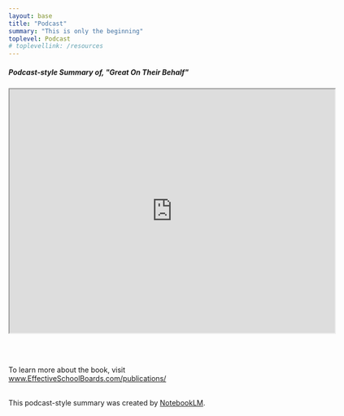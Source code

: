 ```yaml
---
layout: base
title: "Podcast"
summary: "This is only the beginning"
toplevel: Podcast
# toplevellink: /resources
---
```


<h5>Podcast-style Summary of, "Great On Their Behalf"</h5>

<!--<audio controls autoplay>
  <source src="https://docs.google.com/uc?export=download&id=1F66Conrd-FQm09ulI9l2bJaoPfip4QOc" type="audio/mp3">
Your browser does not support the audio element.
</audio>-->

<iframe src="https://drive.google.com/file/d/1-2Q9EmV6z57q3NwJqomDK70fC3-fO4c-/view?usp=drive_link" width="640" height="480" allow="autoplay"></iframe>

<br/><br/>

To learn more about the book, visit <a href="/publications/">www.EffectiveSchoolBoards.com/publications/</a><br/><br/>

This podcast-style summary was created by <a href="http://notebooklm.google.com">NotebookLM</a>.
